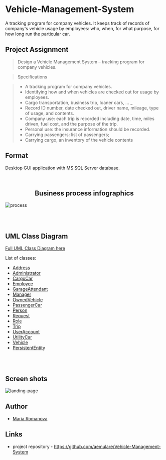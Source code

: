 # Vehicle-Management-System

A tracking program for company vehicles.
It keeps track of records of company's vehicle usage by employees: 
who, when, for what purpose, for how long run the particular car.

## Project Assignment

> Design a Vehicle Management System – tracking program for company vehicles.

 
> Specifications 

> *	A tracking program for company vehicles. 
> *	Identifying how and when vehicles are checked out for usage by employees. 
> *	Cargo transportation, business trip, loaner cars, … _
> * Record ID number, date checked out, driver name, mileage, type of usage, and contents. 
> * Company use: each trip is recorded including date, time, miles driven, fuel cost, and the purpose of the trip. 
> * Personal use: the insurance information should be recorded. 
> * Carrying passengers: list of passengers; 
> * Carrying cargo, an inventory of the vehicle contents 



## Format

Desktop GUI application with MS SQL Server database.



<br>
<h2 align="center">Business process infographics</h2>

![process](https://raw.githubusercontent.com/aemulare/Vehicle-Management-System/master/doc/VMS-Process.png)

<br>
<br>

## UML Class Diagram

[Full UML Class Diagram here](https://raw.githubusercontent.com/aemulare/Vehicle-Management-System/master/doc/VMS_UML_class_diagram.png)

List of classes:
* [Address](https://github.com/aemulare/Vehicle-Management-System/blob/master/vms.model/Address.h)
* [Administrator](https://github.com/aemulare/Vehicle-Management-System/blob/master/vms.model/Administrator.h)
* [CargoCar](https://github.com/aemulare/Vehicle-Management-System/blob/master/vms.model/CargoCar.h)
* [Employee](https://github.com/aemulare/Vehicle-Management-System/blob/master/vms.model/Employee.h)
* [GarageAttendant](https://github.com/aemulare/Vehicle-Management-System/blob/master/vms.model/GarageAttendant.h)
* [Manager](https://github.com/aemulare/Vehicle-Management-System/blob/master/vms.model/Manager.h)
* [OwnedVehicle](https://github.com/aemulare/Vehicle-Management-System/blob/master/vms.model/OwnedVehicle.h)
* [PassengerCar](https://github.com/aemulare/Vehicle-Management-System/blob/master/vms.model/PassengerCar.h)
* [Person](https://github.com/aemulare/Vehicle-Management-System/blob/master/vms.model/Person.h)
* [Request](https://github.com/aemulare/Vehicle-Management-System/blob/master/vms.model/Request.h)
* [Role](https://github.com/aemulare/Vehicle-Management-System/blob/master/vms.model/Role.h)
* [Trip](https://github.com/aemulare/Vehicle-Management-System/blob/master/vms.model/Trip.h)
* [UserAccount](https://github.com/aemulare/Vehicle-Management-System/blob/master/vms.model/UserAccount.h)
* [UtilityCar](https://github.com/aemulare/Vehicle-Management-System/blob/master/vms.model/UtilityCar.h)
* [Vehicle](https://github.com/aemulare/Vehicle-Management-System/blob/master/vms.model/Vehicle.h)
* [PersistentEntity](https://github.com/aemulare/Vehicle-Management-System/blob/master/vms.model/PersistentEntity.h)


<br>
<br>

## Screen shots

![landing-page](https://raw.githubusercontent.com/aemulare/Vehicle-Management-System/master/doc/VMS-screen-shots/VMS-01-Main-page.png)

## Author

* [Maria Romanova](https://github.com/aemulare)

## Links

* project repository - https://github.com/aemulare/Vehicle-Management-System

